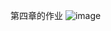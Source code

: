 第四章的作业
![image](https://user-images.githubusercontent.com/63380204/112248192-846f5480-8c90-11eb-97df-397d230bac27.png)
